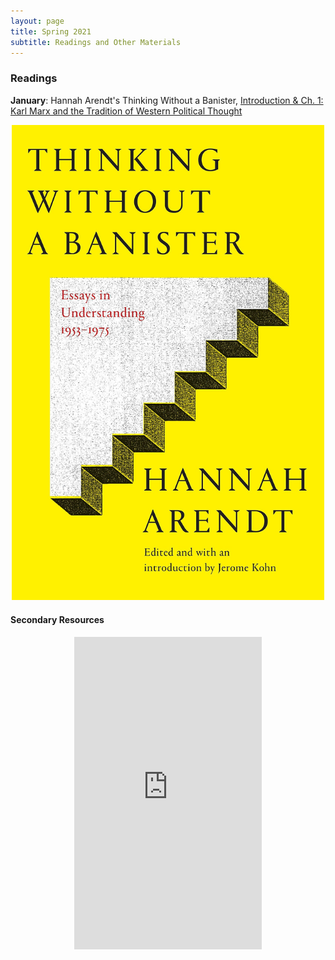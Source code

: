 ```yaml
---
layout: page
title: Spring 2021
subtitle: Readings and Other Materials
---
```


### Readings 

**January**: Hannah Arendt's Thinking Without a Banister, [Introduction & Ch. 1: Karl Marx and the Tradition of Western Political Thought](https://outlookuga-my.sharepoint.com/:b:/g/personal/hy06648_uga_edu/EXsuVIUkqM9CoorykCz6w80BH4dpyMgPnURFtiNLL6dwxg?e=yruK1V)

<p align="center">
<img src="/assets/img/banister.jpg" width="500">
</p>


#### Secondary Resources

<div class="h_iframe" align="center">  
<iframe width="auto" height="500" src="https://www.youtube.com/embed/MgzRY23qeYs" frameborder="0" allowfullscreen></iframe>
</div>



